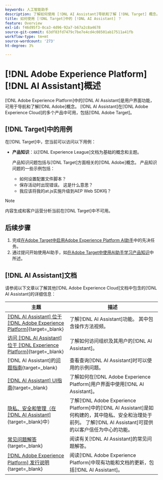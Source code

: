```yaml
---
keywords: 人工智能助手
description: 了解如何使用 [!DNL AI Assistant]导航和了解 [!DNL Target] 概念。
title: 如何使用 [!DNL Target]中的 [!DNL AI Assistant] ？
feature: Overview
exl-id: f46d95f3-0ca3-4d96-92a7-b67a2c8a4678
source-git-commit: 63df83fd7479c7be7e4cd4c08501ab17511a41fb
workflow-type: tm+mt
source-wordcount: '273'
ht-degree: 3%

---
```


# [!DNL Adobe Experience Platform] [!DNL AI Assistant]概述

[!DNL Adobe Experience Platform]中的[!DNL AI Assistant]是用户界面功能，可用于导航和了解[!DNL Adobe]概念。 [!DNL AI Assistant]在[!DNL Adobe Experience Cloud]的多个产品中可用，包括[!DNL Adobe Target]。

## [!DNL Target]中的用例

在[!DNL Target]中，您当前可以访问以下用例：

* **产品知识**：以[!DNL Experience League]文档为基础的概念和主题。

  产品知识问题包括与[!DNL Target]方面相关的[!DNL Adobe]概念。 产品知识问题的一些示例包括：

   * 如何设置配置文件脚本？
   * 保存活动时出现错误。 这是什么意思？
   * 我应该将我的at.js实施升级到AEP Web SDK吗？

>[!NOTE]
>
>内容生成和客户运营分析当前在[!DNL Target]中不可用。

## 后续步骤

1. 完成[在Adobe Target中启用Adobe Experience Platform AI助手](/help/main/c-intro/enabling-ai-assistant.md)中的先决任务。
1. 通过提问开始使用AI助手，如[在Adobe Target中使用AI助手学习产品知识](/help/main/c-intro/ai-assistant-product-knowledge.md)中所述。

## [!DNL AI Assistant]文档

请参阅以下文章以了解其他[!DNL Adobe Experience Cloud]文档中包含的[!DNL AI Assistant]的详细信息：

| 主题 | 描述 |
| --- | --- |
| [[!DNL AI Assistant] 位于 [!DNL Adobe Experience Platform]](https://experienceleague.adobe.com/zh-hans/docs/experience-platform/ai-assistant/home){target=_blank} | 了解[!DNL AI Assistant]功能。 其中包含操作方法视频。 |
| [访问 [!DNL AI Assistant] 位于 [!DNL Experience Platform]](https://experienceleague.adobe.com/zh-hans/docs/experience-platform/ai-assistant/access){target=_blank} | 了解如何访问组织及其用户的[!DNL AI Assistant]。 |
|  [!DNL AI Assistant]的[问题指南](https://experienceleague.adobe.com/zh-hans/docs/experience-platform/ai-assistant/questions){target=_blank} | 查看查询[!DNL AI Assistant]时可以使用的示例问题。 |
| [[!DNL AI Assistant] UI指南](https://experienceleague.adobe.com/zh-hans/docs/experience-platform/ai-assistant/ui-guide){target=_blank} | 了解如何在[!DNL Adobe Experience Platform]用户界面中使用[!DNL AI Assistant]。 |
| [隐私、安全和管理（在 [!DNL AI Assistant]](https://experienceleague.adobe.com/zh-hans/docs/experience-platform/ai-assistant/privacy){target=_blank}中） | 了解[!DNL Adobe Experience Platform]中的[!DNL AI Assistant]是如何构建的，其中隐私、安全和治理处于前列。 了解[!DNL AI Assistant]可提供的以客户信任为中心的功能。 |
| [常见问题解答](https://experienceleague.adobe.com/zh-hans/docs/experience-platform/ai-assistant/faq){target=_blank} | 阅读有关[!DNL AI Assistant]的常见问题解答。 |
| [[!DNL Adobe Experience Platform] 发行说明](https://experienceleague.adobe.com/zh-hans/docs/experience-platform/release-notes/latest){target=_blank} | 阅读[!DNL Adobe Experience Platform]中现有功能和文档的更新，包括[!DNL AI Assistant]。 |